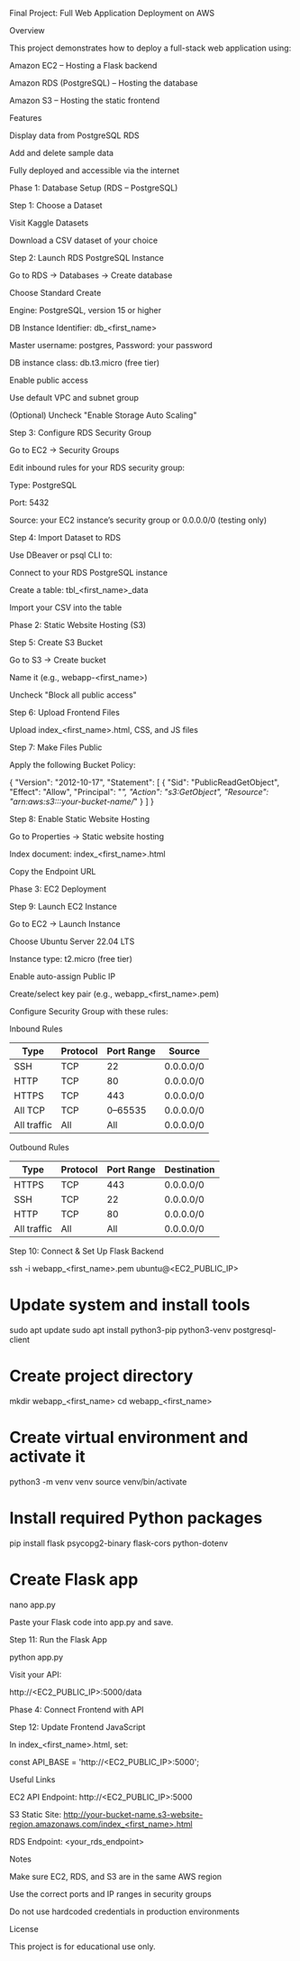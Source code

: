 Final Project: Full Web Application Deployment on AWS

Overview

This project demonstrates how to deploy a full-stack web application using:

Amazon EC2 – Hosting a Flask backend

Amazon RDS (PostgreSQL) – Hosting the database

Amazon S3 – Hosting the static frontend

Features

Display data from PostgreSQL RDS

Add and delete sample data

Fully deployed and accessible via the internet

Phase 1: Database Setup (RDS – PostgreSQL)

Step 1: Choose a Dataset

Visit Kaggle Datasets

Download a CSV dataset of your choice

Step 2: Launch RDS PostgreSQL Instance

Go to RDS → Databases → Create database

Choose Standard Create

Engine: PostgreSQL, version 15 or higher

DB Instance Identifier: db_<first_name>

Master username: postgres, Password: your password

DB instance class: db.t3.micro (free tier)

Enable public access

Use default VPC and subnet group

(Optional) Uncheck "Enable Storage Auto Scaling"

Step 3: Configure RDS Security Group

Go to EC2 → Security Groups

Edit inbound rules for your RDS security group:

Type: PostgreSQL

Port: 5432

Source: your EC2 instance’s security group or 0.0.0.0/0 (testing only)

Step 4: Import Dataset to RDS

Use DBeaver or psql CLI to:

Connect to your RDS PostgreSQL instance

Create a table: tbl_<first_name>_data

Import your CSV into the table

Phase 2: Static Website Hosting (S3)

Step 5: Create S3 Bucket

Go to S3 → Create bucket

Name it (e.g., webapp-<first_name>)

Uncheck "Block all public access"

Step 6: Upload Frontend Files

Upload index_<first_name>.html, CSS, and JS files

Step 7: Make Files Public

Apply the following Bucket Policy:

{
  "Version": "2012-10-17",
  "Statement": [
    {
      "Sid": "PublicReadGetObject",
      "Effect": "Allow",
      "Principal": "*",
      "Action": "s3:GetObject",
      "Resource": "arn:aws:s3:::your-bucket-name/*"
    }
  ]
}

Step 8: Enable Static Website Hosting

Go to Properties → Static website hosting

Index document: index_<first_name>.html

Copy the Endpoint URL

Phase 3: EC2 Deployment

Step 9: Launch EC2 Instance

Go to EC2 → Launch Instance

Choose Ubuntu Server 22.04 LTS

Instance type: t2.micro (free tier)

Enable auto-assign Public IP

Create/select key pair (e.g., webapp_<first_name>.pem)

Configure Security Group with these rules:

Inbound Rules

| Type        | Protocol | Port Range | Source     |
|-------------|----------|------------|------------|
| SSH         | TCP      | 22         | 0.0.0.0/0  |
| HTTP        | TCP      | 80         | 0.0.0.0/0  |
| HTTPS       | TCP      | 443        | 0.0.0.0/0  |
| All TCP     | TCP      | 0–65535    | 0.0.0.0/0  |
| All traffic | All      | All        | 0.0.0.0/0  |

Outbound Rules

| Type        | Protocol | Port Range | Destination |
|-------------|----------|------------|-------------|
| HTTPS       | TCP      | 443        | 0.0.0.0/0   |
| SSH         | TCP      | 22         | 0.0.0.0/0   |
| HTTP        | TCP      | 80         | 0.0.0.0/0   |
| All traffic | All      | All        | 0.0.0.0/0   |

Step 10: Connect & Set Up Flask Backend

ssh -i webapp_<first_name>.pem ubuntu@<EC2_PUBLIC_IP>

# Update system and install tools
sudo apt update
sudo apt install python3-pip python3-venv postgresql-client

# Create project directory
mkdir webapp_<first_name>
cd webapp_<first_name>

# Create virtual environment and activate it
python3 -m venv venv
source venv/bin/activate

# Install required Python packages
pip install flask psycopg2-binary flask-cors python-dotenv

# Create Flask app
nano app.py

Paste your Flask code into app.py and save.

Step 11: Run the Flask App

python app.py

Visit your API:

http://<EC2_PUBLIC_IP>:5000/data

Phase 4: Connect Frontend with API

Step 12: Update Frontend JavaScript

In index_<first_name>.html, set:

const API_BASE = 'http://<EC2_PUBLIC_IP>:5000';

Useful Links

EC2 API Endpoint: http://<EC2_PUBLIC_IP>:5000

S3 Static Site: http://your-bucket-name.s3-website-region.amazonaws.com/index_<first_name>.html

RDS Endpoint: <your_rds_endpoint>

Notes

Make sure EC2, RDS, and S3 are in the same AWS region

Use the correct ports and IP ranges in security groups

Do not use hardcoded credentials in production environments

License

This project is for educational use only.

